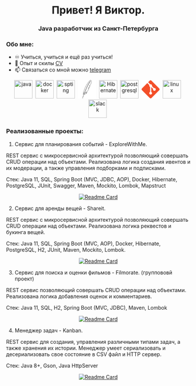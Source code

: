 <div id="header" align="center">
	<h1>Привет! Я Виктор.</h1>
	<h3>Java разработчик из Санкт-Петербурга </h3>
</div>

<!--
<div id="socials" align="center">
	<a href="https://t.me/wirt150">
		<img src="https://img.shields.io/badge/Telegram-brightgreen?style=for-the-badge&logo=telegram&logoColor=white" alt="Telegram"/>
	</a>
</div>
-->

### Обо мне:
- ♾️ Учиться, учиться и ещё раз учиться!
- 📄 Опыт и скилы [CV](https://spb.hh.ru/resume/49035faaff0b5d08680039ed1f6c4155674743)
- 📫 Связаться со мной можно [telegram](https://t.me/wirt150)
       
<div id="socials" align="center">   
<img src="https://cdn.jsdelivr.net/gh/devicons/devicon/icons/java/java-original.svg" title="java" width="50" height="50"/>&nbsp;
<img src="https://cdn.jsdelivr.net/gh/devicons/devicon/icons/docker/docker-original.svg" title="docker" width="50" height="50"/>&nbsp;
<img src="https://cdn.jsdelivr.net/gh/devicons/devicon/icons/spring/spring-original.svg" title="spting" width="50" height="50"/>&nbsp;
<img src="https://raw.githubusercontent.com/devicons/devicon/1119b9f84c0290e0f0b38982099a2bd027a48bf1/icons/apache/apache-line.svg" title="Maven" width="50" height="50"/>&nbsp;
<img src="https://raw.githubusercontent.com/simple-icons/simple-icons/4ae63bc2e50725eb1500ec95b543a67101bf3bbb/icons/hibernate.svg" title="Hibernate" width="50" height="50"/>&nbsp;
<img src="https://cdn.jsdelivr.net/gh/devicons/devicon/icons/postgresql/postgresql-original.svg" title="postgresql" width="50" height="50"/>&nbsp;
<img src="https://raw.githubusercontent.com/devicons/devicon/1119b9f84c0290e0f0b38982099a2bd027a48bf1/icons/git/git-original.svg" title="git" width="50" height="50"/>&nbsp;
<img src="https://cdn.jsdelivr.net/gh/devicons/devicon/icons/linux/linux-original.svg" title="linux" width="50" height="50"/>&nbsp;
<img src="https://cdn.jsdelivr.net/gh/devicons/devicon/icons/slack/slack-original.svg" title="slack" width="50" height="50"/>&nbsp;

</div>

### Реализованные проекты:
1) Сервис для планирования событий - ExploreWithMe.

REST сервис с микросервисной архитектурой позволяющий совершать CRUD операции над объектами. Реализована логика создания ивентов и их модерации, а также управления подборками и подписками.

Стек: Java 11, SQL, Spring Boot (MVC, JDBC, AOP), Docker, Hibernate, PostgreSQL, JUnit, Swagger, Maven, Mockito, Lombok, Mapstruct

<div id="project" align="center">   
	
[![Readme Card](https://github-readme-stats.vercel.app/api/pin/?username=Wirt150&repo=java-explore-with-me)](https://github.com/Wirt150/java-explore-with-me)
</div>

2) Сервис для аренды вещей - Shareit.

REST сервис с микросервисной архитектурой позволяющий совершать CRUD операции над объектами. Реализована логика реквестов и букинга вещей.

Стек: Java 11, SQL, Spring Boot (MVC, AOP), Docker, Hibernate, PostgreSQL, H2, JUnit, Maven, Mockito, Lombok.

<div id="project" align="center">   
	
[![Readme Card](https://github-readme-stats.vercel.app/api/pin/?username=Wirt150&repo=java-shareit)](https://github.com/Wirt150/java-shareit)
</div>

3) Сервис для поиска и оценки фильмов - Filmorate. (группововй проект)

REST сервис позволяющий совершать CRUD операции над объектами. Реализована логика добавления оценок и комментариев.

Стек: Java 11, SQL, H2, Spring Boot (MVC, JDBC), Maven, Lombok

<div id="project" align="center">   
	
[![Readme Card](https://github-readme-stats.vercel.app/api/pin/?username=Wirt150&repo=java-filmorate-ok)](https://github.com/Wirt150/java-filmorate-ok)
</div>

4) Менеджер задач - Kanban.

REST сервис для создания, управления различными типами задач, а также хранения их истории. Менеджер умеет сериализовать и десериализовать свое состояние в CSV файл и HTTP сервер.

Стек: Java 8+, Gson, Java HttpServer

<div id="project" align="center">   
	
[![Readme Card](https://github-readme-stats.vercel.app/api/pin/?username=Wirt150&repo=java-kanban-ok)](https://github.com/Wirt150/java-kanban-ok)
</div>

<!-- <div id="project" align="center">   

![](https://github-profile-summary-cards.vercel.app/api/cards/profile-details?username=Wirt150)
</div> -->

